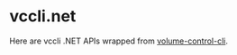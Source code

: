 # vccli.net

Here are vccli .NET APIs wrapped from [volume-control-cli](https://github.com/radj307/volume-control-cli).

